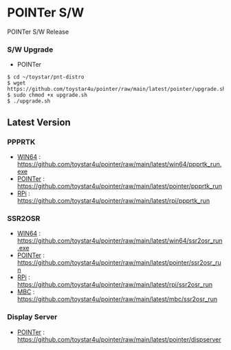# POINTer S/W
POINTer S/W Release

### S/W Upgrade

- POINTer
```
$ cd ~/toystar/pnt-distro
$ wget https://github.com/toystar4u/pointer/raw/main/latest/pointer/upgrade.sh
$ sudo chmod +x upgrade.sh
$ ./upgrade.sh
```



## Latest Version

### PPPRTK
- [WIN64](https://github.com/toystar4u/pointer/raw/main/latest/win64/ppprtk_run.exe) : https://github.com/toystar4u/pointer/raw/main/latest/win64/ppprtk_run.exe
- [POINTer](https://github.com/toystar4u/pointer/raw/main/latest/pointer/ppprtk_run) : https://github.com/toystar4u/pointer/raw/main/latest/pointer/ppprtk_run
- [RPi](https://github.com/toystar4u/pointer/raw/main/latest/rpi/ppprtk_run)         : https://github.com/toystar4u/pointer/raw/main/latest/rpi/ppprtk_run

### SSR2OSR
- [WIN64](https://github.com/toystar4u/pointer/raw/main/latest/win64/ssr2osr_run.exe) : https://github.com/toystar4u/pointer/raw/main/latest/win64/ssr2osr_run.exe
- [POINTer](https://github.com/toystar4u/pointer/raw/main/latest/pointer/ssr2osr_run) : https://github.com/toystar4u/pointer/raw/main/latest/pointer/ssr2osr_run
- [RPi](https://github.com/toystar4u/pointer/raw/main/latest/rpi/ssr2osr_run)        : https://github.com/toystar4u/pointer/raw/main/latest/rpi/ssr2osr_run
- [MBC](https://github.com/toystar4u/pointer/raw/main/latest/mbc/ssr2osr_run)        : https://github.com/toystar4u/pointer/raw/main/latest/mbc/ssr2osr_run

### Display Server
- [POINTer](https://github.com/toystar4u/pointer/raw/main/latest/pointer/dispserver) : https://github.com/toystar4u/pointer/raw/main/latest/pointer/dispserver
